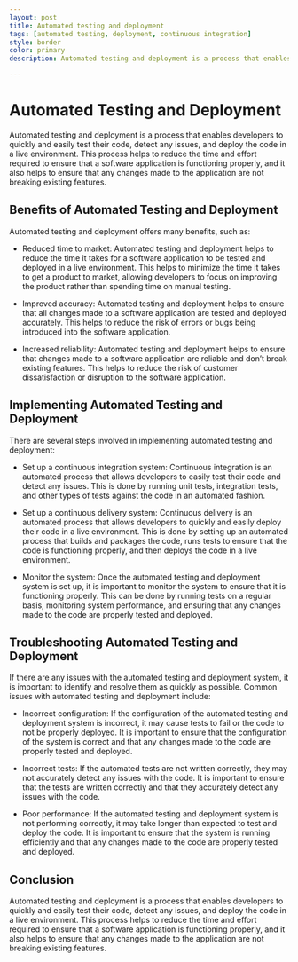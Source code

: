 ```yaml
---
layout: post
title: Automated testing and deployment
tags: [automated testing, deployment, continuous integration]
style: border
color: primary
description: Automated testing and deployment is a process that enables developers to quickly and easily test their code, detect any issues, and deploy the code in a live environment. This process helps to reduce the time and effort required to ensure that a software application is functioning properly, and it also helps to ensure that any changes made to the application are not breaking existing features.

---
```

# Automated Testing and Deployment

Automated testing and deployment is a process that enables developers to quickly and easily test their code, detect any issues, and deploy the code in a live environment. This process helps to reduce the time and effort required to ensure that a software application is functioning properly, and it also helps to ensure that any changes made to the application are not breaking existing features.

## Benefits of Automated Testing and Deployment

Automated testing and deployment offers many benefits, such as:

* Reduced time to market: Automated testing and deployment helps to reduce the time it takes for a software application to be tested and deployed in a live environment. This helps to minimize the time it takes to get a product to market, allowing developers to focus on improving the product rather than spending time on manual testing.

* Improved accuracy: Automated testing and deployment helps to ensure that all changes made to a software application are tested and deployed accurately. This helps to reduce the risk of errors or bugs being introduced into the software application.

* Increased reliability: Automated testing and deployment helps to ensure that changes made to a software application are reliable and don’t break existing features. This helps to reduce the risk of customer dissatisfaction or disruption to the software application.

## Implementing Automated Testing and Deployment

There are several steps involved in implementing automated testing and deployment:

* Set up a continuous integration system: Continuous integration is an automated process that allows developers to easily test their code and detect any issues. This is done by running unit tests, integration tests, and other types of tests against the code in an automated fashion.

* Set up a continuous delivery system: Continuous delivery is an automated process that allows developers to quickly and easily deploy their code in a live environment. This is done by setting up an automated process that builds and packages the code, runs tests to ensure that the code is functioning properly, and then deploys the code in a live environment.

* Monitor the system: Once the automated testing and deployment system is set up, it is important to monitor the system to ensure that it is functioning properly. This can be done by running tests on a regular basis, monitoring system performance, and ensuring that any changes made to the code are properly tested and deployed.

## Troubleshooting Automated Testing and Deployment

If there are any issues with the automated testing and deployment system, it is important to identify and resolve them as quickly as possible. Common issues with automated testing and deployment include:

* Incorrect configuration: If the configuration of the automated testing and deployment system is incorrect, it may cause tests to fail or the code to not be properly deployed. It is important to ensure that the configuration of the system is correct and that any changes made to the code are properly tested and deployed.

* Incorrect tests: If the automated tests are not written correctly, they may not accurately detect any issues with the code. It is important to ensure that the tests are written correctly and that they accurately detect any issues with the code.

* Poor performance: If the automated testing and deployment system is not performing correctly, it may take longer than expected to test and deploy the code. It is important to ensure that the system is running efficiently and that any changes made to the code are properly tested and deployed.

## Conclusion

Automated testing and deployment is a process that enables developers to quickly and easily test their code, detect any issues, and deploy the code in a live environment. This process helps to reduce the time and effort required to ensure that a software application is functioning properly, and it also helps to ensure that any changes made to the application are not breaking existing features.